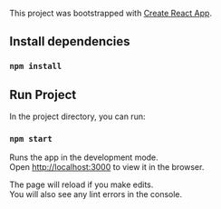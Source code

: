 This project was bootstrapped with [Create React App](https://github.com/facebook/create-react-app).

## Install dependencies

### `npm install`

## Run Project

In the project directory, you can run:

### `npm start`

Runs the app in the development mode.<br />
Open [http://localhost:3000](http://localhost:3000) to view it in the browser.

The page will reload if you make edits.<br />
You will also see any lint errors in the console.

